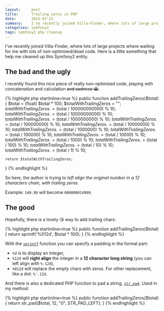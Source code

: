 ```yaml
---
layout:     post
title:      Trailing zeros in PHP
date:       2015-07-22
summary:    I've recently joined Villa-Finder, where lots of large projects where waiting for me with lots of non-optimised/dead code. Here is a little something that help me cleaned up this Symfony2 entity.
categories: symfony2
tags: symfony2 php cleanup
---
```


I've recently joined Villa-Finder, where lots of large projects where waiting for me with lots of non-optimised/dead code. Here is a little something that help me cleaned up this Symfony2 entity.

## The bad and the ugly

I recently found this nice piece of really non-optimised code, playing with concatenation and calculation <del>and sadness 😭</del>.

{% highlight php startinline=true %}
public function addTrailingZeros($total)
{
    $total = (float) $total * 100;
    $totalWithTrailingZeros = "";
    $totalWithTrailingZeros .= ($total / 100000000000) % 10;
    $totalWithTrailingZeros .= ($total / 10000000000) % 10;
    $totalWithTrailingZeros .= ($total / 1000000000) % 10;
    $totalWithTrailingZeros .= ($total / 100000000) % 10;
    $totalWithTrailingZeros .= ($total / 10000000) % 10;
    $totalWithTrailingZeros .= ($total / 1000000) % 10;
    $totalWithTrailingZeros .= ($total / 100000) % 10;
    $totalWithTrailingZeros .= ($total / 10000) % 10;
    $totalWithTrailingZeros .= ($total / 1000) % 10;
    $totalWithTrailingZeros .= ($total / 100) % 10;
    $totalWithTrailingZeros .= ($total / 10) % 10;
    $totalWithTrailingZeros .= ($total / 1) % 10;
    
    return $totalWithTrailingZeros;
}
{% endhighlight %}

So here, the author is trying to _left align the original number in a 12 characters chain, with trailing zeros_.

Example: `149.99` will become `000000014999`. 

## The good 

Hopefully, there is a lovely 😘 way to add trailing chars:

{% highlight php startinline=true %}
public function addTrailingZeros($total)
{
    return sprintf('%012d', $total * 100);
}
{% endhighlight %}

With the [`sprintf`](http://php.net/sprintf) function you can specify a padding in the format part: 

* `%d` is to display an integer, 
* `%12d` will __right align__ the integer in a __12 character long string__ (you can left align with `%-12d`),
* `%012d` will replace the empty chars with zeros. For other replacement, like a dot: `%'.12d`.

And there is also a dedicated PHP function to pad a string, [`str_pad`](http://php.net/str-pad). Used in my method:

{% highlight php startinline=true %}
public function addTrailingZeros($total)
{
    return str_pad($total, 12, "0", STR_PAD_LEFT);
}
{% endhighlight %}
